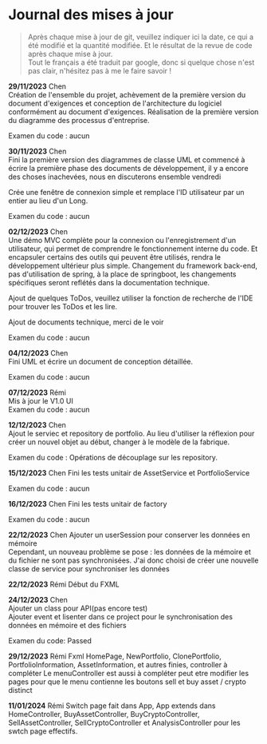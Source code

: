 # Journal des mises à jour  

> Après chaque mise à jour de git, veuillez indiquer ici la date, ce qui a été modifié et la quantité modifiée. Et le résultat de la revue de code après chaque mise à jour.  
> Tout le français a été traduit par google, donc si quelque chose n'est pas clair, n'hésitez pas à me le faire savoir !


**29/11/2023** Chen  
Création de l'ensemble du projet, achèvement de la première version du document d'exigences et conception de l'architecture du logiciel conformément au document d'exigences.
Réalisation de la première version du diagramme des processus d'entreprise.  

Examen du code : aucun  

**30/11/2023** Chen  
Fini la première version des diagrammes de classe UML et commencé à écrire la première phase des documents de développement, il y a encore des choses inachevées, nous en discuterons ensemble vendredi  

Crée une fenêtre de connexion simple et remplace l'ID utilisateur par un entier au lieu d'un Long.

Examen du code : aucun  

**02/12/2023** Chen  
Une démo MVC complète pour la connexion ou l'enregistrement d'un utilisateur, qui permet de comprendre le fonctionnement interne du code.
Et encapsuler certains des outils qui peuvent être utilisés, rendra le développement ultérieur plus simple.
Changement du framework back-end, pas d'utilisation de spring, à la place de springboot, les changements spécifiques seront reflétés dans la documentation technique.  

Ajout de quelques ToDos, veuillez utiliser la fonction de recherche de l'IDE pour trouver les ToDos et les lire.  

Ajout de documents technique, merci de le voir  

Examen du code : aucun

**04/12/2023** Chen  
Fini UML et écrire un document de conception détaillée.  

Examen du code : aucun  

**07/12/2023** Rémi  
Mis à jour le V1.0 UI  
Examen du code : aucun  

**12/12/2023** Chen  
Ajout le serviec et repository de portfolio. Au lieu d'utiliser la réflexion pour créer un nouvel objet au début, changer à le modèle de la fabrique.  

Examen du code : Opérations de découplage sur les repository.

**15/12/2023** Chen
Fini les tests unitair de AssetService et PortfolioService  

Examen du code : aucun

**16/12/2023** Chen
Fini les tests unitair de factory

Examen du code : aucun

**22/12/2023** Chen
Ajouter un userSession pour conserver les données en mémoire  
Cependant, un nouveau problème se pose : les données de la mémoire et du fichier ne sont pas synchronisées. J'ai donc choisi de créer une nouvelle classe de service pour synchroniser les données  

**22/12/2023** Rémi
Début du FXML

**24/12/2023** Chen  
Ajouter un class pour API(pas encore test)  
Ajouter event et lisenter dans ce project pour le synchronisation des données en mémoire et des fichiers  

Examen du code: Passed

**29/12/2023** Rémi
Fxml HomePage, NewPortfolio, ClonePortfolio, PortfolioInformation, AssetInformation, et autres finies, controller à compléter
Le menuController est aussi à compléter
peut etre modifier les pages pour que le menu contienne les boutons sell et buy asset / crypto distinct

**11/01/2024** Rémi
Switch page fait dans App, App extends dans HomeController, BuyAssetController, BuyCryptoController, SellAssetController, 
SellCryptoController et AnalysisController pour les swtch page effectifs.
